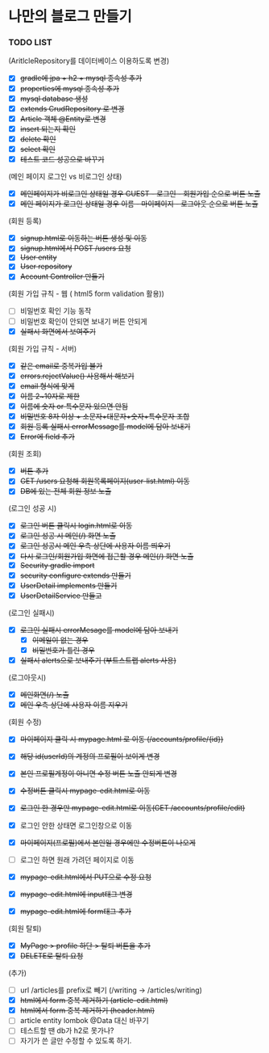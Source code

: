 # 나만의 블로그 만들기

### TODO LIST

(AritlcleRepository를 데이터베이스 이용하도록 변경)

- [x] ~~gradle에 jpa + h2 + mysql 종속성 추가~~
- [x] ~~properties에 mysql 종속성 추가~~
- [x] ~~mysql database 생성~~
- [x] ~~extends CrudRepository 로 변경~~
- [x] ~~Article 객체 @Entity로 변경~~
- [x] ~~insert 되는지 확인~~
- [x] ~~delete 확인~~
- [x] ~~select 확인~~
- [x] ~~테스트 코드 성공으로 바꾸기~~

(메인 페이지 로그인 vs 비로그인 상태)

- [x] ~~메인페이지가 비로그인 상태일 경우 GUEST - 로그인 - 회원가입 순으로 버튼 노출~~
- [x] ~~메인 페이지가 로그인 상태일 경우 이름 - 마이페이지 - 로그아웃 순으로 버튼 노출~~

(회원 등록)

- [x] ~~signup.html로 이동하는 버튼 생성 및 이동~~
- [x] ~~signup.html에서 POST /users 요청~~
- [x] ~~User entity~~
- [x] ~~User repository~~
- [x] ~~Account Controller 만들기~~

(회원 가입 규칙 - 웹 ( html5 form validation 활용))

- [ ] 비밀번호 확인 기능 동작
- [ ] 비밀번호 확인이 안되면 보내기 버튼 안되게
- [x] ~~실패시 화면에서 보여주기~~

(회원 가입 규칙 - 서버)

- [x] ~~같은 email로 중복가입 불가~~
- [x] ~~errors.rejectValue() 사용해서 해보기~~
- [x] ~~email 형식에 맞게~~
- [x] ~~이름 2~10자로 제한~~
- [x] ~~이름에 숫자 or 특수문자 있으면 안됨~~
- [x] ~~비밀번호 8자 이상 + 소문자+대문자+숫자+특수문자 조합~~
- [x] ~~회원 등록 실패시 errorMessage를 model에 담아 보내기~~
- [x] ~~Error에 field 추가~~

(회원 조회)
- [x] ~~버튼 추가~~
- [x] ~~GET /users 요청해 회원목록페이지(user-list.html) 이동~~
- [x] ~~DB에 있는 전체 회원 정보 노출~~

(로그인 성공 시)

- [x] ~~로그인 버튼 클릭시 login.html로 이동~~
- [x] ~~로그인 성공 시 메인(/) 화면 노출~~
- [x] ~~로그인 성공시 메인 우측 상단에 사용자 이름 띄우기~~
- [x] ~~다시 로그인/회원가입 화면에 접근할 경우 메인(/) 화면 노출~~
- [x] ~~Security gradle import~~
- [x] ~~security configure extends 만들기~~
- [x] ~~UserDetail implements 만들기~~
- [x] ~~UserDetailService 만들고~~

(로그인 실패시)

- [x] ~~로그인 실패시 errorMesage를 model에 담아 보내기~~
  - [x] ~~이메일이 없는 경우~~
  - [x] ~~비밀번호가 틀린 경우~~
- [x] ~~실패시 alerts으로 보내주기 (부트스트랩 alerts 사용)~~

(로그아웃시)

- [x] ~~메인화면(/) 노출~~
- [x] ~~메인 우측 상단에 사용자 이름 지우기~~

(회원 수정)

- [x] ~~마이페이지 클릭 시 mypage.html 로 이동 (/accounts/profile/{id})~~
- [x] ~~해당 id(userId)의 계정의 프로필이 보이게 변경~~
- [x] ~~본인 프로필계정이 아니면 수정 버튼 노출 안되게 변경~~
- [x] ~~수정버튼 클릭시 mypage-edit.html로 이동~~

- [x] ~~로그인 한 경우만 mypage-edit.html로 이동(GET /accounts/profile/edit)~~
- [x] 로그인 안한 상태면 로그인창으로 이동
- [x] ~~마이페이지(프로필)에서 본인일 경우에만 수정버튼이 나오게~~
- [ ] 로그인 하면 원래 가려던 페이지로 이동
- [x] ~~mypage-edit.html에서 PUT으로 수정 요청~~
- [x] ~~mypage-edit.html에 input태그 변경~~
- [x] ~~mypage-edit.html에 form태그 추가~~

(회원 탈퇴)

- [x] ~~MyPage > profile 하단 > 탈퇴 버튼을 추가~~
- [x] ~~DELETE로 탈퇴 요청~~

(추가)

- [ ] url /articles를 prefix로 빼기 (/writing -> /articles/writing)
- [x] ~~html에서 form 중복 제거하기 (article-edit.html)~~
- [x] ~~html에서 form 중복 제거하기 (header.html)~~
- [ ] article entity lombok @Data 대신 바꾸기
- [ ] 테스트할 땐 db가 h2로 못가나? 
- [ ] 자기가 쓴 글만 수정할 수 있도록 하기.